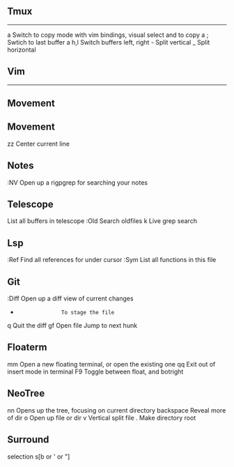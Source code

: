 Tmux
--------------------------------------------------------------------------------------
--------------------------------------------------------------------------------------

<C>a <Enter>        Switch to copy mode with vim bindings, visual select and <Enter> to copy
<C>a ;              Swtich to last buffer
<C>a h,l            Switch buffers left, right
<C>-                Split vertical
<C>_                Split horizontal

Vim
--------------------------------------------------------------------------------------
--------------------------------------------------------------------------------------

Movement
--------------------------------------------------------------------------------------

Movement
--------------------------------------------------------------------------------------
zz                  Center current line

Notes
--------------------------------------------------------------------------------------
:NV                 Open up a rigpgrep for searching your notes

Telescope
--------------------------------------------------------------------------------------
<C-k>               List all buffers in telescope
:Old                Search oldfiles
<Space>k            Live grep search

Lsp
--------------------------------------------------------------------------------------
:Ref                Find all references for under cursor
:Sym                List all functions in this file

Git
--------------------------------------------------------------------------------------
:Diff               Open up a diff view of current changes
-                   To stage the file
<leader>q           Quit the diff
gf                  Open file
<C-h>               Jump to next hunk

Floaterm
--------------------------------------------------------------------------------------
<leader>mm          Open a new floating terminal, or open the existing one
<leader>qq          Exit out of insert mode in terminal
F9                  Toggle between float, and botright

NeoTree
--------------------------------------------------------------------------------------
<leader>nn          Opens up the tree, focusing on current directory
backspace           Reveal more of dir
o                   Open up file or dir
v                   Vertical split file
.                   Make directory root


Surround
--------------------------------------------------------------------------------------
selection s[b or ' or "]


